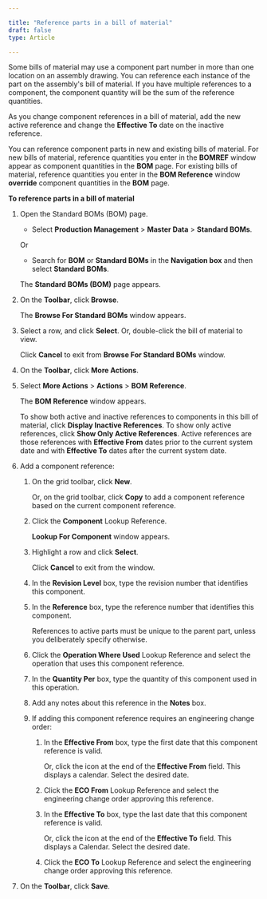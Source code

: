 ```yaml
---

title: "Reference parts in a bill of material"
draft: false
type: Article

---
```


Some bills of material may use a component part number in more than one location on an assembly drawing. You can reference each instance of the part on the assembly's bill of material. If you have multiple references to a component, the component quantity will be the sum of the reference quantities.

As you change component references in a bill of material, add the new active reference and change the **Effective To** date on the inactive reference.

You can reference component parts in new and existing bills of material. For new bills of material, reference quantities you enter in the **BOMREF** window appear as component quantities in the **BOM** page. For existing bills of material, reference quantities you enter in the **BOM Reference** window **override** component quantities in the **BOM** page.

**To reference parts in a bill of material**

1. Open the Standard BOMs (BOM) page.

    - Select **Production Management** > **Master Data** > **Standard BOMs**.

    Or

    - Search for **BOM** or **Standard BOMs** in the **Navigation box** and then select **Standard BOMs**.

   The **Standard BOMs (BOM)** page appears.

2. On the **Toolbar**, click **Browse**.

    The **Browse For Standard BOMs** window appears.

3. Select a row, and click **Select**. Or, double-click the bill of material to view.

    Click **Cancel** to exit from **Browse For Standard BOMs** window.

4. On the **Toolbar**, click **More Actions**.

5. Select **More Actions** > **Actions** > **BOM Reference**.

    The **BOM Reference** window appears.

    To show both active and inactive references to components in this bill of material, click **Display Inactive References**. To show only active references, click **Show Only Active References**. Active references are those references with **Effective From** dates prior to the current system date and with **Effective To** dates after the current system date.

6. Add a component reference:

    1. On the grid toolbar, click **New**.

        Or, on the grid toolbar, click **Copy** to add a component reference based on the current component reference.

    2. Click the **Component**  Lookup Reference.

        **Lookup For Component** window appears.

    3. Highlight a row and click **Select**.

        Click **Cancel** to exit from the window.

    4. In the **Revision Level** box, type the revision number that identifies this component.

    5. In the **Reference** box, type the reference number that identifies this component.

        References to active parts must be unique to the parent part, unless you deliberately specify otherwise.

    6. Click the **Operation Where Used** Lookup Reference and select the operation that uses this component reference.

    7. In the **Quantity Per** box, type the quantity of this component used in this operation.

    8. Add any notes about this reference in the **Notes** box.

    9. If adding this component reference requires an engineering change order:

        1. In the **Effective From** box, type the first date that this component reference is valid.

            Or, click the icon at the end of the **Effective From**  field. This displays a calendar. Select the desired date.

        2. Click the **ECO From** Lookup Reference and select the engineering change order approving this reference.

        3. In the **Effective To** box, type the last date that this component reference is valid.

            Or, click the icon at the end of the **Effective To** field. This displays a Calendar. Select the desired date.

        4. Click the **ECO To** Lookup Reference and select the engineering change order approving this reference.

7. On the **Toolbar**, click **Save**.

​